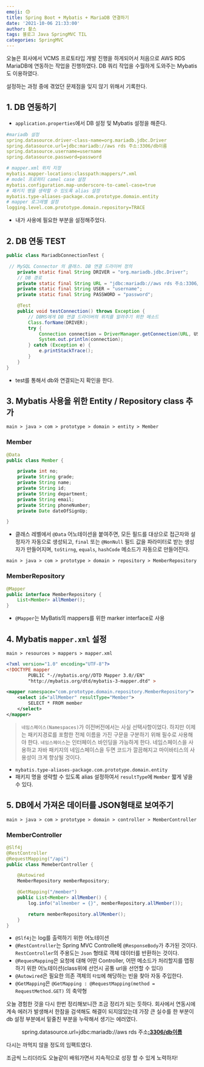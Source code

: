 ```yaml
---
emoji: 😓
title: Spring Boot + Mybatis + MariaDB 연결하기
date: '2021-10-06 21:33:00'
author: 촬스
tags: 블로그 Java SpringMVC TIL
categories: SpringMVC
---
```


오늘은 회사에서 VCMS 프로토타입 개발 진행을 하게되어서 처음으로 AWS RDS MariaDB에 연동하는 작업을 진행하였다. DB 쿼리 작업을 수월하게 도와주는 Mybatis도 이용하였다.

설정하는 과정 중에 겪었던 문제점을 잊지 않기 위해서 기록한다.

## 1. DB 연동하기

- `application.properties`에서 DB 설정 및 Mybatis 설정을 해준다.

```yml
#mariadb 설정
spring.datasource.driver-class-name=org.mariadb.jdbc.Driver
spring.datasource.url=jdbc:mariadb://aws rds 주소:3306/db이름
spring.datasource.username=username
spring.datasource.password=password

# mapper.xml 위치 지정
mybatis.mapper-locations:classpath:mappers/*.xml
# model 프로퍼티 camel case 설정
mybatis.configuration.map-underscore-to-camel-case=true
# 패키지 명을 생략할 수 있도록 alias 설정
mybatis.type-aliases-package.com.prototype.domain.entity
# mapper 로그레벨 설정
logging.level.com.prototype.domain.repository=TRACE
```

- 내가 사용에 필요한 부분을 설정해주었다.

## 2. DB 연동 TEST

```java
public class MariadbConnectionTest {

 // MySQL Connector 의 클래스. DB 연결 드라이버 정의
    private static final String DRIVER = "org.mariadb.jdbc.Driver";
    // DB 경로
    private static final String URL = "jdbc:mariadb://aws rds 주소:3306/db이름";
    private static final String USER = "username";
    private static final String PASSWORD = "password";

    @Test
    public void testConnection() throws Exception {
        // DBMS에게 DB 연결 드라이버의 위치를 알려주기 위한 메소드
        Class.forName(DRIVER);
        try {
            Connection connection = DriverManager.getConnection(URL, USER, PASSWORD);
            System.out.println(connection);
        } catch (Exception e) {
            e.printStackTrace();
        }
    }
}
```

- test를 통해서 db와 연결되는지 확인을 한다.

## 3. Mybatis 사용을 위한 Entity / Repository class 추가

`main > java > com > prototype > domain > entity > Member`

### Member

```java
@Data
public class Member {

    private int no;
    private String grade;
    private String name;
    private String id;
    private String department;
    private String email;
    private String phoneNumber;
    private Date dateOfSignUp;

}
```

- 클래스 레벨에서 `@Data` 어노테이션을 붙여주면, 모든 필드를 대상으로 접근자와 설정자가 자동으로 생성되고, `final` 또는 `@NonNull` 필드 값을 파라미터로 받는 생성자가 만들어지며, `toStirng`, `equals`, `hashCode` 메소드가 자동으로 만들어진다.

`main > java > com > prototype > domain > repository > MemberRepository`

### MemberRepository

```java
@Mapper
public interface MemberRepository {
    List<Member> allMember();
}
```

- `@Mapper`는 MyBatis의 mappers를 위한 marker interface로 사용

## 4. Mybatis `mapper.xml` 설정

`main > resources > mappers > mapper.xml`

```xml
<?xml version="1.0" encoding="UTF-8"?>
<!DOCTYPE mapper
        PUBLIC "-//mybatis.org//DTD Mapper 3.0//EN"
        "http://mybatis.org/dtd/mybatis-3-mapper.dtd" >

<mapper namespace="com.prototype.domain.repository.MemberRepository">
    <select id="allMember" resultType="Member">
        SELECT * FROM member
    </select>
</mapper>
```

> `네임스페이스(Namespaces)`가 이전버전에서는 사실 선택사항이었다. 하지만 이제는 패키지경로를 포함한 전체 이름을 가진 구문을 구분하기 위해 필수로 사용해야 한다.
> `네임스페이스`는 인터페이스 바인딩을 가능하게 한다. 네임스페이스을 사용하고 자바 패키지의 네임스페이스을 두면 코드가 깔끔해지고 마이바티스의 사용성이 크게 향상될 것이다.

- `mybatis.type-aliases-package.com.prototype.domain.entity`
- 패키지 명을 생략할 수 있도록 alias 설정하여서 `resultType`에 `Member` 짧게 넣을 수 있다.

## 5. DB에서 가져온 데이터를 JSON형태로 보여주기

`main > java > com > prototype > domain > controller > MemberController`

### MemberController

```java
@Slf4j
@RestController
@RequestMapping("/api")
public class MemeberController {

    @Autowired
    MemberRepository memberRepository;

    @GetMapping("/member")
    public List<Member> allMember() {
        log.info("allmember = {}", memberRepository.allMember());

        return memberRepository.allMember();
    }
}
```

- `@Slf4j`는 log를 출력하기 위한 어노테이션
- `@RestController`는 Spring MVC Controlle에 `@ResponseBody`가 추가된 것이다. `RestController`의 주용도는 `Json` 형태로 객체 데이터를 반환하는 것이다.
- `@RequesMapping`은 요청에 대해 어떤 Controller, 어떤 메소드가 처리할지를 맵핑하기 위한 어노테이션(class위에 선언시 공통 url을 선언할 수 있다)
- `@Autowired`은 필요한 의존 객체의 `타입`에 해당하는 빈을 찾아 자동 주입한다.
- `@GetMapping`은 `@GetMapping : @RequestMapping(method = RequestMethod.GET)` 의 축약형

오늘 경험한 것을 다시 한번 정리해보니깐 조금 정리가 되는 듯하다. 회사에서 연동시에 계속 에러가 발생해서 한참을 검색해도 해결이 되지않았는데 가장 큰 실수를 한 부분이 db 설정 부분에서 밑줄친 부분을 누락해서 생기는 에러였다.

<p align ="center"> 
spring.datasource.url=jdbc:mariadb://aws rds 주소<b><u>:3306/db이름</u></b>
</p>

다시는 까먹지 않을 정도의 임팩트였다.

조금씩 느리더라도 오늘같이 배워가면서 지속적으로 성장 할 수 있게 노력하자!

```toc

```
